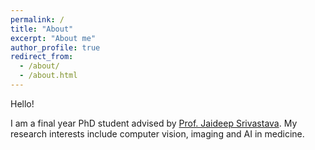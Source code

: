 ```yaml
---
permalink: /
title: "About"
excerpt: "About me"
author_profile: true
redirect_from: 
  - /about/
  - /about.html
---
```


Hello!

I am a final year PhD student advised by [Prof. Jaideep Srivastava](https://cse.umn.edu/cs/jaideep-srivastava). My research interests include computer vision, imaging and AI in medicine.
